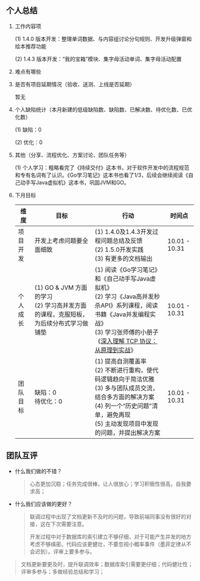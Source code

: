 ## 个人总结

1. 工作内容项

   (1) 1.4.0 版本开发：整理单词数据、与内容组讨论分句规则、开发升级弹窗和绘本推荐功能

   (2) 1.4.3 版本开发：“我的宝箱”模块、集字母活动单词、集字母活动配置

2. 难点有哪些

   

3. 是否有项目延期情况（验收、送测、上线是否延期）

   暂无

4. 个人缺陷统计（本月新建的低级缺陷数、缺陷数、已解决数、待优化数、已优化数）

   (1) 缺陷：0

   (2) 优化：0

5. 其他（分享、流程优化、方案讨论、团队任务等）

   (1) 个人学习：粗略看完了《持续交付》这本书，对于软件开发中的流程规范和专有名词有了认识。《Go学习笔记》这本书也看了1/3，后续会继续阅读《自己动手写Java虚拟机》这本书，巩固JVM和GO。

6. 下月目标

   | 维度     | 目标                                                         | 行动                                                         | 时间点        |
   | -------- | ------------------------------------------------------------ | ------------------------------------------------------------ | ------------- |
   | 项目开发 | 开发上考虑问题要全面细致                                     | (1) 1.4.0及1.4.3开发过程问题总结及反馈<br/>(2) 1.5.0开发实践<br/>(3) 有更多的文档输出 | 10.01 - 10.31 |
   | 个人成长 | (1) GO & JVM 方面的学习<br/>(2) 学习高并发方面的课程，克服短板，为后续分布式学习做铺垫 | (1) 阅读《Go学习笔记》和《自己动手写Java虚拟机》<br/>(2) 学习《Java高并发秒杀API》系列课程，阅读书籍《Java并发编程实战》<br/>(3) 学习张师傅的小册子《[深入理解 TCP 协议：从原理到实战](https://juejin.im/book/5c70dbbe51882562046911bc)》<br/> | 10.01 - 10.31 |
   | 团队目标 | 缺陷：0<br/>待优化：0                                        | (1) 提高自测覆盖率<br/>(2) 不断进行重构，使代码逻辑趋向于简洁优雅<br/>(3) 多与团队成员交流，结合多方面的解决方案<br/>(4) 列一个“历史问题”清单，避免再现<br/>(5) 主动发现项目中发现的问题，并提出解决方案 | 10.01 - 10.31 |

## 团队互评

- 什么我们做的不错？

  > 心态更加沉稳；任务完成很棒，让人很放心；学习积极性很高，自我要求高；

- 什么我们应该做的更好？

  > 联调过程中出现了文档更新不及时的问题，导致前端同事没有很好的对接，这在下次需要注意。
  >
  > 开发过程中对于数据库的索引建立不够仔细，对于可能产生并发的地方考虑不够缜密。代码应该更健壮，不要忽视小概率事件（墨菲定律从不会迟到）。评审上要多参与。
>
  > 文档更新要更及时，提升联调效率；数据库索引需要更仔细；代码健壮性；评审多参与；多做经验总结和学习；
  
  